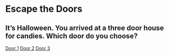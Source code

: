# Escape the Doors  
## It’s Halloween. You arrived at a three door house for candies. Which door do you choose?

[Door 1](door1.md)
[Door 2](door2.md)
[Door 3](door3.md)